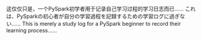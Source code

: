 这仅仅只是，一个PySpark初学者用于记录自己学习过程的学习日志而已......
これは、PySparkの初心者が自分の学習過程を記録するための学習ログに過ぎない......
This is merely a study log for a PySpark beginner to record their learning process......
